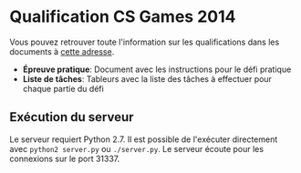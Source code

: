 # Qualification CS Games 2014

Vous pouvez retrouver toute l'information sur les qualifications dans les documents à [cette adresse](https://drive.google.com/folderview?id=0B6o3r17jd6MXazJkY1p4SkNHcFk&usp=sharing).

 * **Épreuve pratique**: Document avec les instructions pour le défi pratique
 * **Liste de tâches**: Tableurs avec la liste des tâches à effectuer pour chaque partie du défi

## Exécution du serveur

Le serveur requiert Python 2.7.
Il est possible de l'exécuter directement avec `python2 server.py` ou `./server.py`. Le serveur écoute pour les connexions sur le port 31337.
